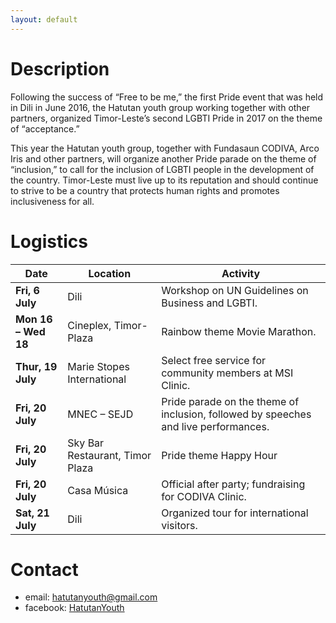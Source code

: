 ```yaml
---
layout: default
---
```


# Description

Following the success of “Free to be me,” the first Pride event that was held in Dili in June 2016, the Hatutan youth group working together with other partners, organized Timor-Leste’s second LGBTI Pride in 2017 on the theme of “acceptance.”

This year the Hatutan youth group, together with Fundasaun CODIVA, Arco Iris and other partners, will organize another Pride parade on the theme of “inclusion,” to call for the inclusion of LGBTI people in the development of the country. Timor-Leste must live up to its reputation and should continue to strive to be a country that protects human rights and promotes inclusiveness for all.

# Logistics

| Date                     | Location                         | Activity                                                     |
| ------------------------ | -------------------------------- | ------------------------------------------------------------ |
| **Fri, 6 July**          | Dili                             | Workshop on UN  Guidelines on Business and LGBTI.            |
| **Mon 16 – Wed 18**      | Cineplex, Timor-Plaza            | Rainbow theme Movie Marathon.                                |
| **Thur, 19 July**        | Marie Stopes  International      | Select free service for  community members at MSI Clinic.    |
| **Fri, 20 July**         | MNEC – SEJD                      | Pride parade on the theme of inclusion, followed by speeches and live  performances. |
| **Fri, 20 July**         | Sky Bar Restaurant,  Timor Plaza | Pride theme Happy Hour                                       |
| **Fri, 20 July**         | Casa Música                      | Official after party; fundraising for CODIVA Clinic.         |
| **Sat, 21 July**         | Dili                             | Organized tour for  international visitors.                  |

# Contact

- email: [hatutanyouth@gmail.com](mailto:hatutanyouth@gmail.com)
- facebook: <a href="https://www.facebook.com/HatutanYouth/" target="_blank" rel="noopener">HatutanYouth</a>
